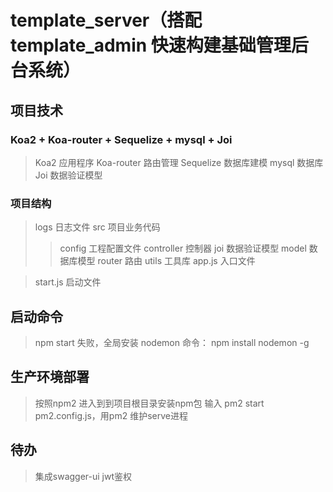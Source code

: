 # template_server（搭配 template_admin 快速构建基础管理后台系统）

## 项目技术
### Koa2 + Koa-router + Sequelize + mysql + Joi
> Koa2          应用程序
> Koa-router    路由管理
> Sequelize     数据库建模
> mysql         数据库
> Joi           数据验证模型

### 项目结构
> logs 日志文件
> src 项目业务代码
> > config          工程配置文件
> > controller      控制器
> > joi             数据验证模型
> > model           数据库模型
> > router          路由
> > utils           工具库
> > app.js          入口文件

> start.js 启动文件

## 启动命令
> npm start
> 失败，全局安装 nodemon  命令： npm install nodemon -g

## 生产环境部署
> 按照npm2
> 进入到到项目根目录安装npm包
> 输入 pm2 start pm2.config.js，用pm2 维护serve进程

## 待办
> 集成swagger-ui
> jwt鉴权